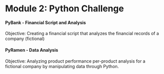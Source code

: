 # Module 2: Python Challenge 
#### PyBank - Financial Script and Analysis
  Objective: Creating a financial script that analyzes the financial records of a company (fictional)
#### PyRamen - Data Analysis 
  Objective: Analyzing product performance per-product analysis for a fictional company by manipulating data through Python.
